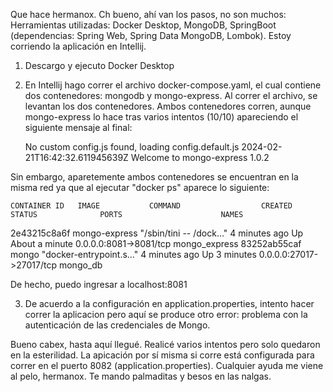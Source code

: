 Que hace hermanox. Ch bueno, ahí van los pasos, no son muchos:
Herramientas utilizadas: Docker Desktop, MongoDB, SpringBoot (dependencias: Spring Web, Spring Data MongoDB, Lombok). Estoy corriendo la aplicación en Intellij.

1) Descargo y ejecuto Docker Desktop
2) En Intellij hago correr el archivo docker-compose.yaml, el cual contiene dos contenedores: mongodb y mongo-express. Al correr el archivo, se levantan los dos contenedores.
   Ambos contenedores corren, aunque mongo-express lo hace tras varios intentos (10/10) apareciendo el siguiente mensaje al final:

    No custom config.js found, loading config.default.js
    2024-02-21T16:42:32.611945639Z Welcome to mongo-express 1.0.2

  Sin embargo, aparetemente ambos contenedores se encuentran en la misma red ya que al ejecutar "docker ps" aparece lo siguiente:

    CONTAINER ID   IMAGE           COMMAND                  CREATED         STATUS              PORTS                      NAMES
2e43215c8a6f   mongo-express   "/sbin/tini -- /dock…"   4 minutes ago   Up About a minute   0.0.0.0:8081->8081/tcp     mongo_express
83252ab55caf   mongo           "docker-entrypoint.s…"   4 minutes ago   Up 3 minutes        0.0.0.0:27017->27017/tcp   mongo_db


  De hecho, puedo ingresar a localhost:8081

    
3) De acuerdo a la configuración en application.properties, intento hacer correr la aplicacion pero aquí se produce otro error:
   problema con la autenticación de las credenciales de Mongo.


Bueno cabex, hasta aquí llegué. Realicé varios intentos pero solo quedaron en la esterilidad. La apicación por sí misma si corre está configurada para correr en el
puerto 8082 (application.properties). Cualquier ayuda me viene al pelo, hermanox. Te mando palmaditas y besos en las nalgas. 
